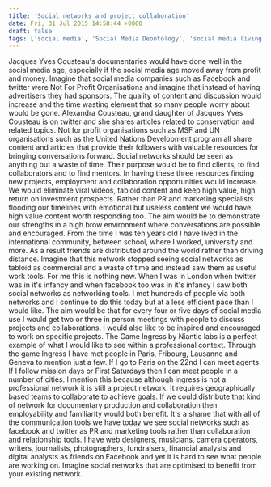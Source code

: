 ```yaml
---
title: 'Social networks and project collaboration'
date: Fri, 31 Jul 2015 14:58:44 +0000
draft: false
tags: ['social media', 'Social Media Deontology', 'social media living room', 'social networking']
---
```


Jacques Yves Cousteau's documentaries would have done well in the social media age, especially if the social media age moved away from profit and money. Imagine that social media companies such as Facebook and twitter were Not For Profit Organisations and imagine that instead of having advertisers they had sponsors. The quality of content and discussion would increase and the time wasting element that so many people worry about would be gone. Alexandra Cousteau, grand daughter of Jacques Yves Cousteau is on twitter and she shares articles related to conservation and related topics. Not for profit organisations such as MSF and UN organisations such as the United Nations Development program all share content and articles that provide their followers with valuable resources for bringing conversations forward. Social networks should be seen as anything but a waste of time. Their purpose would be to find clients, to find collaborators and to find mentors. In having these three resources finding new projects, employment and collaboration opportunities would increase. We would eliminate viral videos, tabloid content and keep high value, high return on investment prospects. Rather than PR and marketing specialists flooding our timelines with emotional but useless content we would have high value content worth responding too. The aim would be to demonstrate our strengths in a high brow environment where conversations are possible and encouraged. From the time I was ten years old I have lived in the international community, between school, where I worked, university and more. As a result friends are distributed around the world rather than driving distance. Imagine that this network stopped seeing social networks as tabloid as commercial and a waste of time and instead saw them as useful work tools. For me this is nothing new. When I was in London when twitter was in it's infancy and when facebook too was in it's infancy I saw both social networks as networking tools. I met hundreds of people via both networks and I continue to do this today but at a less efficient pace than I would like. The aim would be that for every four or five days of social media use I would get two or three in person meetings with people to discuss projects and collaborations. I would also like to be inspired and encouraged to work on specific projects. The Game Ingress by Niantic labs is a perfect example of what I would like to see within a professional context. Through the game Ingress I have met people in Paris, Fribourg, Lausanne and Geneva to mention just a few. If I go to Paris on the 22nd I can meet agents. If I follow mission days or First Saturdays then I can meet people in a number of cities. I mention this because although ingress is not a professional network it is still a project network. It requires geographically based teams to collaborate to achieve goals. If we could distribute that kind of network for documentary production and collaboration then employability and familiarity would both benefit. It's a shame that with all of the communication tools we have today we see social networks such as facebook and twitter as PR and marketing tools rather than collaboration and relationship tools. I have web designers, musicians, camera operators, writers, journalists, photographers, fundraisers, financial analysts and digital analysts as friends on Facebook and yet it is hard to see what people are working on. Imagine social networks that are optimised to benefit from your existing network.